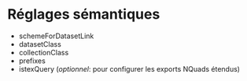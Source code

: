 # Réglages sémantiques


* schemeForDatasetLink
* datasetClass
* collectionClass
* prefixes
* istexQuery \(_optionnel_: pour configurer les exports NQuads étendus\)



